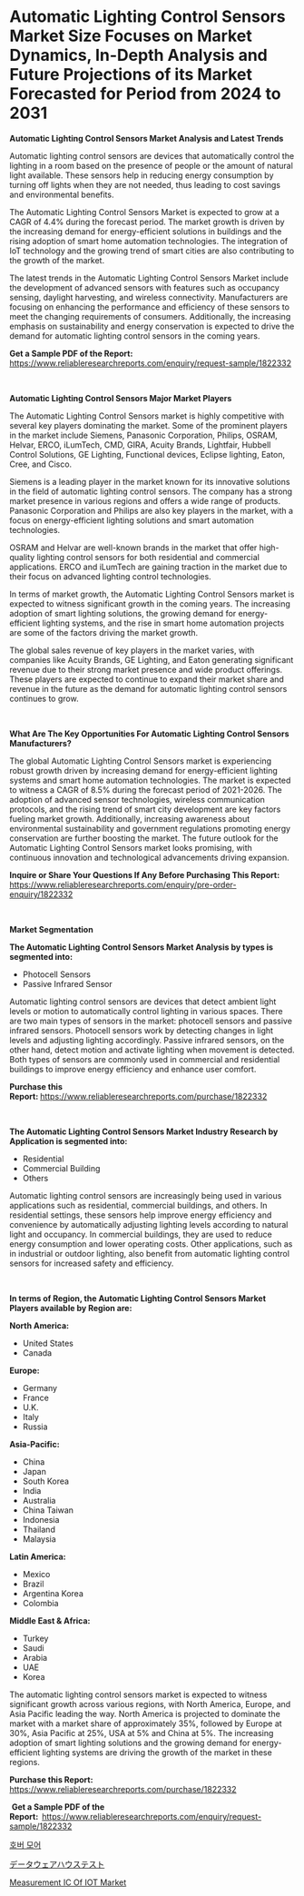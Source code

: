 <p><h1>Automatic Lighting Control Sensors Market Size Focuses on Market Dynamics, In-Depth Analysis and Future Projections of its Market Forecasted for Period from 2024 to 2031</h1></p><p><strong>Automatic Lighting Control Sensors Market Analysis and Latest Trends</strong></p>
<p><p>Automatic lighting control sensors are devices that automatically control the lighting in a room based on the presence of people or the amount of natural light available. These sensors help in reducing energy consumption by turning off lights when they are not needed, thus leading to cost savings and environmental benefits.</p><p>The Automatic Lighting Control Sensors Market is expected to grow at a CAGR of 4.4% during the forecast period. The market growth is driven by the increasing demand for energy-efficient solutions in buildings and the rising adoption of smart home automation technologies. The integration of IoT technology and the growing trend of smart cities are also contributing to the growth of the market.</p><p>The latest trends in the Automatic Lighting Control Sensors Market include the development of advanced sensors with features such as occupancy sensing, daylight harvesting, and wireless connectivity. Manufacturers are focusing on enhancing the performance and efficiency of these sensors to meet the changing requirements of consumers. Additionally, the increasing emphasis on sustainability and energy conservation is expected to drive the demand for automatic lighting control sensors in the coming years.</p></p>
<p><strong>Get a Sample PDF of the Report:&nbsp;</strong> <a href="https://www.reliableresearchreports.com/enquiry/request-sample/1822332">https://www.reliableresearchreports.com/enquiry/request-sample/1822332</a></p>
<p>&nbsp;</p>
<p><strong>Automatic Lighting Control Sensors Major Market Players</strong></p>
<p><p>The Automatic Lighting Control Sensors market is highly competitive with several key players dominating the market. Some of the prominent players in the market include Siemens, Panasonic Corporation, Philips, OSRAM, Helvar, ERCO, iLumTech, CMD, GIRA, Acuity Brands, Lightfair, Hubbell Control Solutions, GE Lighting, Functional devices, Eclipse lighting, Eaton, Cree, and Cisco.</p><p>Siemens is a leading player in the market known for its innovative solutions in the field of automatic lighting control sensors. The company has a strong market presence in various regions and offers a wide range of products. Panasonic Corporation and Philips are also key players in the market, with a focus on energy-efficient lighting solutions and smart automation technologies.</p><p>OSRAM and Helvar are well-known brands in the market that offer high-quality lighting control sensors for both residential and commercial applications. ERCO and iLumTech are gaining traction in the market due to their focus on advanced lighting control technologies. </p><p>In terms of market growth, the Automatic Lighting Control Sensors market is expected to witness significant growth in the coming years. The increasing adoption of smart lighting solutions, the growing demand for energy-efficient lighting systems, and the rise in smart home automation projects are some of the factors driving the market growth.</p><p>The global sales revenue of key players in the market varies, with companies like Acuity Brands, GE Lighting, and Eaton generating significant revenue due to their strong market presence and wide product offerings. These players are expected to continue to expand their market share and revenue in the future as the demand for automatic lighting control sensors continues to grow.</p></p>
<p>&nbsp;</p>
<p><strong>What Are The Key Opportunities For Automatic Lighting Control Sensors Manufacturers?</strong></p>
<p><p>The global Automatic Lighting Control Sensors market is experiencing robust growth driven by increasing demand for energy-efficient lighting systems and smart home automation technologies. The market is expected to witness a CAGR of 8.5% during the forecast period of 2021-2026. The adoption of advanced sensor technologies, wireless communication protocols, and the rising trend of smart city development are key factors fueling market growth. Additionally, increasing awareness about environmental sustainability and government regulations promoting energy conservation are further boosting the market. The future outlook for the Automatic Lighting Control Sensors market looks promising, with continuous innovation and technological advancements driving expansion.</p></p>
<p><strong>Inquire or Share Your Questions If Any Before Purchasing This Report:</strong> <a href="https://www.reliableresearchreports.com/enquiry/pre-order-enquiry/1822332">https://www.reliableresearchreports.com/enquiry/pre-order-enquiry/1822332</a></p>
<p>&nbsp;</p>
<p><strong>Market Segmentation</strong></p>
<p><strong>The Automatic Lighting Control Sensors Market Analysis by types is segmented into:</strong></p>
<p><ul><li>Photocell Sensors</li><li>Passive Infrared Sensor</li></ul></p>
<p><p>Automatic lighting control sensors are devices that detect ambient light levels or motion to automatically control lighting in various spaces. There are two main types of sensors in the market: photocell sensors and passive infrared sensors. Photocell sensors work by detecting changes in light levels and adjusting lighting accordingly. Passive infrared sensors, on the other hand, detect motion and activate lighting when movement is detected. Both types of sensors are commonly used in commercial and residential buildings to improve energy efficiency and enhance user comfort.</p></p>
<p><strong>Purchase this Report:&nbsp;</strong><a href="https://www.reliableresearchreports.com/purchase/1822332">https://www.reliableresearchreports.com/purchase/1822332</a></p>
<p>&nbsp;</p>
<p><strong>The Automatic Lighting Control Sensors Market Industry Research by Application is segmented into:</strong></p>
<p><ul><li>Residential</li><li>Commercial Building</li><li>Others</li></ul></p>
<p><p>Automatic lighting control sensors are increasingly being used in various applications such as residential, commercial buildings, and others. In residential settings, these sensors help improve energy efficiency and convenience by automatically adjusting lighting levels according to natural light and occupancy. In commercial buildings, they are used to reduce energy consumption and lower operating costs. Other applications, such as in industrial or outdoor lighting, also benefit from automatic lighting control sensors for increased safety and efficiency.</p></p>
<p>&nbsp;</p>
<p><strong>In terms of Region, the Automatic Lighting Control Sensors Market Players available by Region are:</strong></p>
<p>
    <p> <strong> North America: </strong>
        <ul>
            <li>United States</li>
            <li>Canada</li>
        </ul>
        </p> 
    <p> <strong> Europe: </strong>
        <ul>
            <li>Germany</li>
            <li>France</li>
            <li>U.K.</li>
            <li>Italy</li>
            <li>Russia</li>
        </ul>
        </p> 
    <p> <strong> Asia-Pacific: </strong>
        <ul>
            <li>China</li>
            <li>Japan</li>
            <li>South Korea</li>
            <li>India</li>
            <li>Australia</li>
            <li>China Taiwan</li>
            <li>Indonesia</li>
            <li>Thailand</li>
            <li>Malaysia</li>
        </ul>
        </p> 
    <p> <strong> Latin America: </strong>
        <ul>
            <li>Mexico</li>
            <li>Brazil</li>
            <li>Argentina Korea</li>
            <li>Colombia</li>
        </ul>
        </p> 
    <p> <strong> Middle East & Africa: </strong>
        <ul>
            <li>Turkey</li>
            <li>Saudi</li>
            <li>Arabia</li>
            <li>UAE</li>
            <li>Korea</li>
        </ul>
    </p>
    </p>
<p><p>The automatic lighting control sensors market is expected to witness significant growth across various regions, with North America, Europe, and Asia Pacific leading the way. North America is projected to dominate the market with a market share of approximately 35%, followed by Europe at 30%, Asia Pacific at 25%, USA at 5% and China at 5%. The increasing adoption of smart lighting solutions and the growing demand for energy-efficient lighting systems are driving the growth of the market in these regions.</p></p>
<p><strong>Purchase this Report: </strong><a href="https://www.reliableresearchreports.com/purchase/1822332">https://www.reliableresearchreports.com/purchase/1822332</a></p>
<p>&nbsp;<strong>Get a Sample PDF of the Report:&nbsp;&nbsp;</strong><a href="https://www.reliableresearchreports.com/enquiry/request-sample/1822332">https://www.reliableresearchreports.com/enquiry/request-sample/1822332</a></p>
<p><strong></strong></p>
<p><p><a href="https://github.com/laholand/Market-Research-Report-List-3/blob/main/560694412241.md">호버 모어</a></p><p><a href="https://github.com/mohamedbakry57/Market-Research-Report-List-3/blob/main/471508413380.md">データウェアハウステスト</a></p><p><a href="https://github.com/JameTravis/Market-Research-Report-List-4/blob/main/measurement-ic-of-iot-market.md">Measurement IC Of IOT Market</a></p></p>